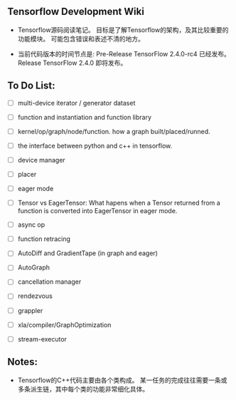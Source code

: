 ## Tensorflow Development Wiki

- Tensorflow源码阅读笔记。
目标是了解Tensorflow的架构，及其比较重要的功能模块。
可能包含错误和表述不清的地方。

- 当前代码版本的时间节点是:
Pre-Release TensorFlow 2.4.0-rc4 已经发布。
Release TensorFlow 2.4.0 即将发布。

## To Do List:

- [ ] multi-device iterator / generator dataset

- [ ] function and instantiation and function library
- [ ] kernel/op/graph/node/function. how a graph built/placed/runned.
- [ ] the interface between python and c++ in tensorflow.

- [ ] device manager
- [ ] placer
- [ ] eager mode
- [ ] Tensor vs EagerTensor:
What hapens when a Tensor returned from a function
is converted into EagerTensor in eager mode.
- [ ] async op
- [ ] function retracing
- [ ] AutoDiff and GradientTape (in graph and eager)
- [ ] AutoGraph
- [ ] cancellation manager
- [ ] rendezvous
- [ ] grappler
- [ ] xla/compiler/GraphOptimization
- [ ] stream-executor

## Notes:

- Tensorflow的C++代码主要由各个类构成。
某一任务的完成往往需要一条或多条派生链，其中每个类的功能非常细化具体。

